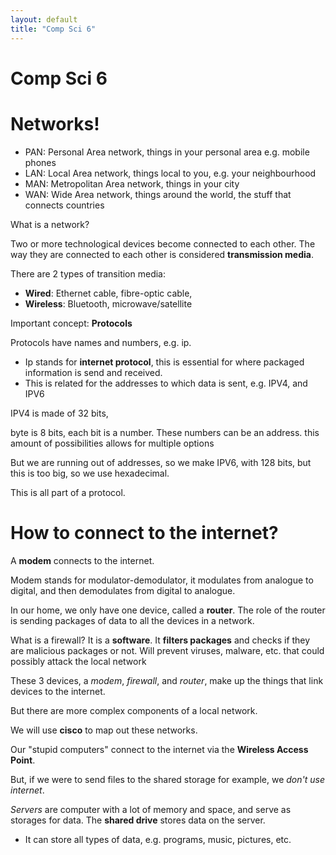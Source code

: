 ```yaml
---
layout: default
title: "Comp Sci 6"
---
```

# Comp Sci 6

# Networks!

- PAN: Personal Area network, things in your personal area e.g. mobile phones
- LAN: Local Area network, things local to you, e.g. your neighbourhood
- MAN: Metropolitan Area network, things in your city
- WAN: Wide Area network, things around the world, the stuff that connects countries

What is a network?

Two or more technological devices become connected to each other. The way they are connected to each other is considered **transmission media**.

There are 2 types of transition media:
- **Wired**: Ethernet cable, fibre-optic cable,
- **Wireless**: Bluetooth, microwave/satellite

Important concept: **Protocols**

Protocols have names and numbers, e.g. ip.

- Ip stands for **internet protocol**, this is essential for where packaged information is send and received.
- This is related for the addresses to which data is sent, e.g. IPV4, and IPV6

IPV4 is made of 32 bits, 

byte is 8 bits, each bit is a number. These numbers can be an address. this amount of possibilities allows for multiple options

But we are running out of addresses, so we make IPV6, with 128 bits, but this is too big, so we use hexadecimal.

This is all part of a protocol.

# How to connect to the internet?

A **modem** connects to the internet. 

Modem stands for modulator-demodulator,
it modulates from analogue to digital, and then demodulates from digital to analogue.

In our home, we only have one device, called a **router**. The role of the router is sending packages of data to all the devices in a network.

What is a firewall? It is a **software**. It **filters packages** and checks if they are malicious packages or not. Will prevent viruses, malware, etc. that could possibly attack the local network

These 3 devices, a *modem*, *firewall*, and *router*, make up the things that link devices to the internet.

But there are more complex components of a local network. 

We will use **cisco** to map out these networks.

Our "stupid computers" connect to the internet via the **Wireless Access Point**.



But, if we were to send files to the shared storage for example, we *don't use internet*. 

*Servers* are computer with a lot of memory and space, and serve as storages for data. The **shared drive** stores data on the server. 
- It can store all types of data, e.g. programs, music, pictures, etc.


